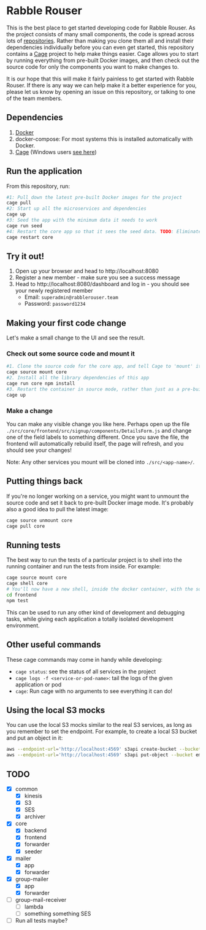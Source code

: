 # Rabble Rouser

This is the best place to get started developing code for Rabble Rouser. As the project consists of many small components,
the code is spread across lots of [repositories](https://github.com/rabblerouser). Rather than making you clone them all
and install their dependencies individually before you can even get started, this repository contains a [Cage](http://cage.faraday.io)
project to help make things easier. Cage allows you to start by running everything from pre-built Docker images, and
then check out the source code for only the components you want to make changes to.

It is our hope that this will make it fairly painless to get started with Rabble Rouser. If there is any way we can help
make it a better experience for you, please let us know by opening an issue on this repository, or talking to one of the
team members.

## Dependencies

1. [Docker](https://store.docker.com/search?type=edition&offering=community)
2. docker-compose: For most systems this is installed automatically with Docker.
3. [Cage](http://cage.faraday.io/setup) (Windows users [see here](https://github.com/faradayio/cage/blob/master/WINDOWS.md))

## Run the application

From this repository, run:

```sh
#1: Pull down the latest pre-built Docker images for the project
cage pull
#2: Start up all the microservices and dependencies
cage up
#3: Seed the app with the minimum data it needs to work
cage run seed
#4: Restart the core app so that it sees the seed data. TODO: Eliminate this step
cage restart core
```

## Try it out!

1. Open up your browser and head to http://localhost:8080
2. Register a new member - make sure you see a success message
3. Head to http://localhost:8080/dashboard and log in - you should see your newly registered member
    - Email: `superadmin@rabblerouser.team`
    - Password: `password1234`

## Making your first code change

Let's make a small change to the UI and see the result.

### Check out some source code and mount it

```sh
#1. Clone the source code for the core app, and tell Cage to 'mount' it
cage source mount core
#2. Install all the library dependencies of this app
cage run core npm install
#3. Restart the container in source mode, rather than just as a pre-built image
cage up
```

### Make a change

You can make any visible change you like here. Perhaps open up the file `./src/core/frontend/src/signup/components/DetailsForm.js`
and change one of the field labels to something different. Once you save the file, the frontend will automatically
rebuild itself, the page will refresh, and you should see your changes!

Note: Any other services you mount will be cloned into `./src/<app-name>/`.

## Putting things back

If you're no longer working on a service, you might want to unmount the source code and set it back to pre-built Docker
image mode. It's probably also a good idea to pull the latest image:

```sh
cage source unmount core
cage pull core
```

## Running tests
The best way to run the tests of a particular project is to shell into the running container and run the tests from
inside. For example:

```sh
cage source mount core
cage shell core
# You'll now have a new shell, inside the docker container, with the source code mounted from your host machine
cd frontend
npm test
```

This can be used to run any other kind of development and debugging tasks, while giving each application a totally
isolated development environment.

## Other useful commands

These cage commands may come in handy while developing:

- `cage status`: see the status of all services in the project
- `cage logs -f <service-or-pod-name>`: tail the logs of the given application or pod
- `cage`: Run cage with no arguments to see everything it can do!

## Using the local S3 mocks

You can use the local S3 mocks similar to the real S3 services, as long as you remember to set the endpoint. For
example, to create a local S3 bucket and put an object in it:

```sh
aws --endpoint-url='http://localhost:4569' s3api create-bucket --bucket some-bucket-name
aws --endpoint-url='http://localhost:4569' s3api put-object --bucket email-bucket --key some-object --body path/to/file.txt
```

## TODO
- [x] common
  - [x] kinesis
  - [x] S3
  - [x] SES
  - [x] archiver
- [x] core
  - [x] backend
  - [x] frontend
  - [x] forwarder
  - [x] seeder
- [x] mailer
  - [x] app
  - [x] forwarder
- [x] group-mailer
  - [x] app
  - [x] forwarder
- [ ] group-mail-receiver
  - [ ] lambda
  - [ ] something something SES
- [ ] Run all tests maybe?
